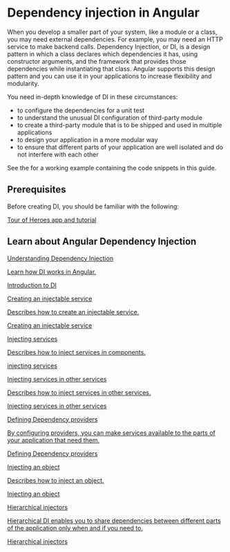 # Dependency injection in Angular

When you develop a smaller part of your system, like a module or a class, you may need external dependencies. For example, you may need an HTTP service to make backend calls. Dependency Injection, or DI, is a design pattern in which a class declares which dependencies it has, using constructor arguments, and the framework that provides those dependencies while instantiating that class. Angular supports this design pattern and you can use it in your applications to increase flexibility and modularity. 

You need in-depth knowledge of DI in these circumstances:

* to configure the dependencies for a unit test
* to understand the unusual DI configuration of third-party module
* to create a third-party module that is to be shipped and used in multiple applications
* to design your application in a more modular way
* to ensure that different parts of your application are well isolated and do not interfere with each other


<div class="alert is-helpful">

See the <live-example></live-example> for a working example containing the code snippets in this guide.

</div>

## Prerequisites

Before creating DI, you should be familiar with the following:

[Tour of Heroes app and tutorial](tutorial)

## Learn about Angular Dependency Injection

<div class="card-container">
  <a href="guide/dependency-injection" class="docs-card" title="Understanding Dependency Injection">
    <section>Understanding Dependency Injection</section>
    <p>Learn how DI works in Angular.</p>
    <p class="card-footer">Introduction to DI</p>
  </a>
  <a href="guide/creating-injectable-service" class="docs-card" title="Creating an injectable service">
    <section>Creating an injectable service</section>
    <p>Describes how to create an injectable service.</p>
    <p class="card-footer">Creating an injectable service</p>
  </a>
  <a href="guide/inject-service-in-component" class="docs-card" title="Injecting services">
    <section>Injecting services</section>
    <p>Describes how to inject services in components.</p>
    <p class="card-footer">injecting services</p>
  </a>
  <a href="guide/inject-service-in-service" class="docs-card" title="Injecting services in other services">
    <section>Injecting services in other services</section>
    <p>Describes how to inject services in other services.</p>
    <p class="card-footer">Injecting services in other services</p>
  </a>
  <a href="guide/dependency-injection-providers"" class="docs-card" title="Defining Dependency providers">
    <section>Defining Dependency providers</section>
    <p>By configuring providers, you can make services available to the parts of your application that need them.</p>
    <p class="card-footer">Defining Dependency providers</p>
  </a>
  <a href="guide/inject-object" class="docs-card" title="Injecting an object">
    <section>Injecting an object</section>
    <p>Describes how to inject an object.</p>
    <p class="card-footer">Injecting an object</p>
  </a>
  <a href="guide/hierarchical-dependency-injection" class="docs-card" title="Hierarchical injectors">
    <section>Hierarchical injectors</section>
    <p>Hierarchical DI enables you to share dependencies between different parts of the application only when and if you need to.</p>
    <p class="card-footer">Hierarchical injectors</p>
  </a>
</div>